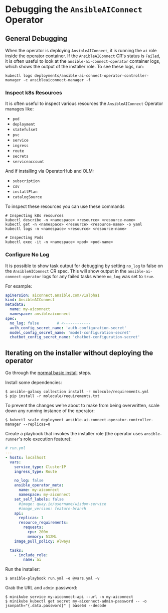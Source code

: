 # Debugging the `AnsibleAIConnect` Operator

## General Debugging

When the operator is deploying `AnsibleAIConnect`, it is running the `ai` role inside the operator container. If the `AnsibleAIConnect` CR's status is `Failed`, it is often useful to look at the `ansible-ai-connect-operator` container logs, which shows the output of the installer role. To see these logs, run:

```
kubectl logs deployments/ansible-ai-connect-operator-controller-manager -c ansibleaiconnect-manager -f
```

### Inspect k8s Resources

It is often useful to inspect various resources the `AnsibleAIConnect` Operator manages like:
* `pod`
* `deployment`
* `statefulset`
* `pvc`
* `service`
* `ingress`
* `route`
* `secrets`
* `serviceaccount`

And if installing via OperatorHub and OLM:
* `subscription`
* `csv`
* `installPlan`
* `catalogSource`

To inspect these resources you can use these commands

```
# Inspecting k8s resources
kubectl describe -n <namespace> <resource> <resource-name>
kubectl get -n <namespace> <resource> <resource-name> -o yaml
kubectl logs -n <namespace> <resource> <resource-name>

# Inspecting Pods
kubectl exec -it -n <namespace> <pod> <pod-name>
```

### Configure No Log

It is possible to show task output for debugging by setting `no_log` to false on the `AnsibleAIConnect` CR spec.
This will show output in the `ansible-ai-connect-operator` logs for any failed tasks where `no_log` was set to `true`.

For example:

```yaml
apiVersion: aiconnect.ansible.com/v1alpha1
kind: AnsibleAIConnect
metadata:
  name: my-aiconnect
  namespace: ansibleaiconnect
spec:
  no_log: false        # <------------
  auth_config_secret_name: 'auth-configuration-secret'
  model_config_secret_name: 'model-configuration-secret'
  chatbot_config_secret_name: 'chatbot-configuration-secret'
```

## Iterating on the installer without deploying the operator

Go through the [normal basic install](https://github.com/ansible/ansible-ai-connect-operator/blob/devel/README.md#install-the-ansible-ai-connect-operator) steps.

Install some dependencies:

```
$ ansible-galaxy collection install -r molecule/requirements.yml
$ pip install -r molecule/requirements.txt
```

To prevent the changes we're about to make from being overwritten, scale down any running instance of the operator:

```
$ kubectl scale deployment ansible-ai-connect-operator-controller-manager --replicas=0
```

Create a playbook that invokes the installer role (the operator uses `ansible-runner`'s role execution feature):

```yaml
# run.yml
---
- hosts: localhost
  vars:
    service_type: ClusterIP
    ingress_type: Route

    no_log: false
    ansible_operator_meta:
      name: my-aiconnect
      namespace: my-aiconnect
    set_self_labels: false
      #image: quay.io/username/wisdom-service
      #image_version: feature-branch
    api:
      replicas: 1
      resource_requirements:
        requests:
          cpu: 200m
          memory: 512Mi
    image_pull_policy: Always

  tasks:
    - include_role:
        name: ai
```

Run the installer:

```
$ ansible-playbook run.yml -e @vars.yml -v
```

Grab the URL and `admin` password:

```
$ minikube service my-aiconnect-api --url -n my-aiconnect
$ minikube kubectl get secret my-aiconnect-admin-password -- -o jsonpath="{.data.password}" | base64 --decode
```
